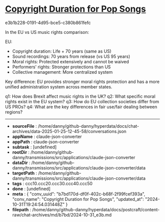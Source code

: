 # [Copyright Duration for Pop Songs](https://claude.ai/chat/b7bd170d-df0f-402c-b68f-2f99fcef393a)

e3b1b228-0191-4d95-bce5-c380b861fefc

 In the EU vs US music rights comparison:

EU:
- Copyright duration: Life + 70 years (same as US)
- Sound recordings: 70 years from release (vs US 95 years)
- Moral rights: Protected extensively and cannot be waived
- Performers' rights: Stronger protections than US
- Collective management: More centralized system

Key difference: EU provides stronger moral rights protection and has a more unified administration system across member states.

q1: How does Brexit affect music rights in the UK?
q2: What specific moral rights exist in the EU system?
q3: How do EU collection societies differ from US PROs?
q4: What are the key differences in fair use/fair dealing between regions?

---

* **sourceFile** : /home/danny/github-danny/hyperdata/docs/chat-archives/data-2025-01-25-12-45-58/conversations.json
* **appName** : claude-json-converter
* **appPath** : claude-json-converter
* **subtask** : [undefined]
* **rootDir** : /home/danny/github-danny/transmissions/src/applications/claude-json-converter
* **dataDir** : /home/danny/github-danny/transmissions/src/applications/claude-json-converter/data
* **targetPath** : /home/danny/github-danny/transmissions/src/applications/claude-json-converter/data
* **tags** : ccc10.ccc20.ccc30.ccc40.ccc50
* **done** : [undefined]
* **meta** : {
  "conv_uuid": "b7bd170d-df0f-402c-b68f-2f99fcef393a",
  "conv_name": "Copyright Duration for Pop Songs",
  "updated_at": "2024-10-31T19:24:54.031448Z"
}
* **filepath** : /home/danny/github-danny/hyperdata/docs/postcraft/content-raw/chat-archives/md/b7bd/2024-10-31_e3b.md